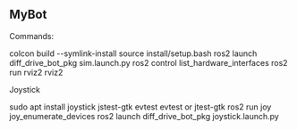 ## MyBot

Commands:

colcon build --symlink-install
source install/setup.bash
ros2 launch diff_drive_bot_pkg sim.launch.py
ros2 control list_hardware_interfaces
ros2 run rviz2 rviz2

Joystick

sudo apt install joystick jstest-gtk evtest
evtest or jtest-gtk
ros2 run joy joy_enumerate_devices
ros2 launch diff_drive_bot_pkg joystick.launch.py
